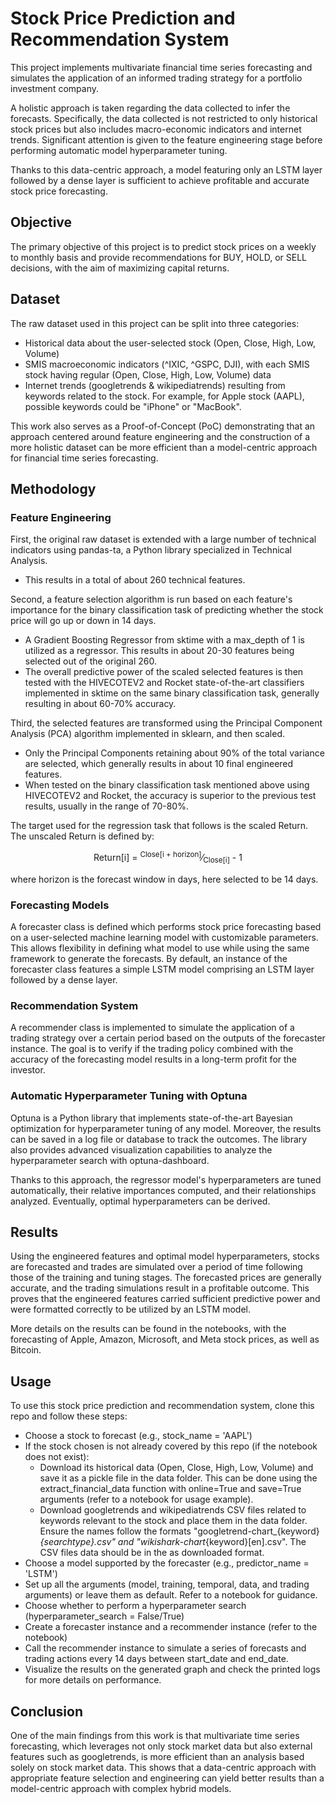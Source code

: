 # Stock Price Prediction and Recommendation System

This project implements multivariate financial time series forecasting and simulates the application of an informed trading strategy for a portfolio investment company.

A holistic approach is taken regarding the data collected to infer the forecasts. Specifically, the data collected is not restricted to only historical stock prices but also includes macro-economic indicators and internet trends. Significant attention is given to the feature engineering stage before performing automatic model hyperparameter tuning.

Thanks to this data-centric approach, a model featuring only an LSTM layer followed by a dense layer is sufficient to achieve profitable and accurate stock price forecasting.

## Objective

The primary objective of this project is to predict stock prices on a weekly to monthly basis and provide recommendations for BUY, HOLD, or SELL decisions, with the aim of maximizing capital returns.

## Dataset

The raw dataset used in this project can be split into three categories:
  - Historical data about the user-selected stock (Open, Close, High, Low, Volume)
  - SMIS macroeconomic indicators (^IXIC, ^GSPC, DJI), with each SMIS stock having regular (Open, Close, High, Low, Volume) data
  - Internet trends (googletrends & wikipediatrends) resulting from keywords related to the stock. For example, for Apple stock (AAPL), possible keywords could be "iPhone" or "MacBook".

This work also serves as a Proof-of-Concept (PoC) demonstrating that an approach centered around feature engineering and the construction of a more holistic dataset can be more efficient than a model-centric approach for financial time series forecasting.

## Methodology

### Feature Engineering
First, the original raw dataset is extended with a large number of technical indicators using pandas-ta, a Python library specialized in Technical Analysis.
  - This results in a total of about 260 technical features.

Second, a feature selection algorithm is run based on each feature's importance for the binary classification task of predicting whether the stock price will go up or down in 14 days.
  - A Gradient Boosting Regressor from sktime with a max_depth of 1 is utilized as a regressor. This results in about 20-30 features being selected out of the original 260.
  - The overall predictive power of the scaled selected features is then tested with the HIVECOTEV2 and Rocket state-of-the-art classifiers implemented in sktime on the same binary classification task, generally resulting in about 60-70% accuracy.

Third, the selected features are transformed using the Principal Component Analysis (PCA) algorithm implemented in sklearn, and then scaled.
  - Only the Principal Components retaining about 90% of the total variance are selected, which generally results in about 10 final engineered features.
  - When tested on the binary classification task mentioned above using HIVECOTEV2 and Rocket, the accuracy is superior to the previous test results, usually in the range of 70-80%.

The target used for the regression task that follows is the scaled Return.  
The unscaled Return is defined by:

<div align="center">Return[i] = <sup>Close[i + horizon]</sup>&frasl;<sub>Close[i]</sub> - 1</div>

where horizon is the forecast window in days, here selected to be 14 days.

### Forecasting Models

A forecaster class is defined which performs stock price forecasting based on a user-selected machine learning model with customizable parameters.
This allows flexibility in defining what model to use while using the same framework to generate the forecasts.
By default, an instance of the forecaster class features a simple LSTM model comprising an LSTM layer followed by a dense layer.

### Recommendation System

A recommender class is implemented to simulate the application of a trading strategy over a certain period based on the outputs of the forecaster instance.
The goal is to verify if the trading policy combined with the accuracy of the forecasting model results in a long-term profit for the investor.

### Automatic Hyperparameter Tuning with Optuna

Optuna is a Python library that implements state-of-the-art Bayesian optimization for hyperparameter tuning of any model.
Moreover, the results can be saved in a log file or database to track the outcomes. The library also provides advanced visualization capabilities to analyze the hyperparameter search with optuna-dashboard.

Thanks to this approach, the regressor model's hyperparameters are tuned automatically, their relative importances computed, and their relationships analyzed.
Eventually, optimal hyperparameters can be derived.

## Results

Using the engineered features and optimal model hyperparameters, stocks are forecasted and trades are simulated over a period of time following those of the training and tuning stages.
The forecasted prices are generally accurate, and the trading simulations result in a profitable outcome. This proves that the engineered features carried sufficient predictive power and were formatted correctly to be utilized by an LSTM model.

More details on the results can be found in the notebooks, with the forecasting of Apple, Amazon, Microsoft, and Meta stock prices, as well as Bitcoin.

## Usage

To use this stock price prediction and recommendation system, clone this repo and follow these steps:

  - Choose a stock to forecast (e.g., stock_name = 'AAPL')
  - If the stock chosen is not already covered by this repo (if the notebook does not exist):
      - Download its historical data (Open, Close, High, Low, Volume) and save it as a pickle file in the data folder. This can be done using the extract_financial_data function with online=True and save=True arguments (refer to a notebook for usage example).
      - Download googletrends and wikipediatrends CSV files related to keywords relevant to the stock and place them in the data folder. Ensure the names follow the formats "googletrend-chart_{keyword}_{searchtype}.csv" and "wikishark-chart_{keyword}[en].csv". The CSV files data should be in the as downloaded format.
  - Choose a model supported by the forecaster (e.g., predictor_name = 'LSTM')
  - Set up all the arguments (model, training, temporal, data, and trading arguments) or leave them as default. Refer to a notebook for guidance.
  - Choose whether to perform a hyperparameter search (hyperparameter_search = False/True)
  - Create a forecaster instance and a recommender instance (refer to the notebook)
  - Call the recommender instance to simulate a series of forecasts and trading actions every 14 days between start_date and end_date.
  - Visualize the results on the generated graph and check the printed logs for more details on performance.

## Conclusion

One of the main findings from this work is that multivariate time series forecasting, which leverages not only stock market data but also external features such as googletrends, is more efficient than an analysis based solely on stock market data. This shows that a data-centric approach with appropriate feature selection and engineering can yield better results than a model-centric approach with complex hybrid models.

